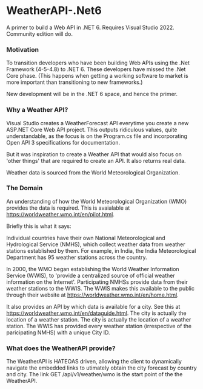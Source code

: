 # WeatherAPI-.Net6
A primer to build a Web API in .NET 6. Requires Visual Studio 2022. Community edition will do.

### Motivation

To transition developers who have been building Web APIs using the .Net Framework (4-5-4.8) to .NET 6. These developers have missed the .Net Core phase. (This happens when getting a working software to market is more important than transitioning to new frameworks.)

New development will be in the .NET 6 space, and hence the primer.

### Why a Weather API?

Visual Studio creates a WeatherForecast API everytime you create a new ASP.NET Core Web API project. This outputs ridiculous values, quite understandable, as the focus is on the Program.cs file and incorporating Open API 3 specifications for documentation.

But it was inspiration to create a Weather API that would also focus on 'other things' that are required to create an API. It also returns real data.

Weather data is sourced from the World Meteorological Organization.

### The Domain 

An understanding of how the World Meteorological Organization (WMO) provides the data is required. This is avaialable at https://worldweather.wmo.int/en/pilot.html.

Briefly this is what it says:

Individual countries have their own National Meteorological and Hydrological Service (NMHS), which collect weather data from weather stations established by them. For example, in India, the India Meteorological Department has 95 weather stations across the country.

In 2000, the WMO began establishing the World Weather Information Service (WWIS), to 'provide a centralized source of official weather information on the Internet'. Participating NMHSs provide data from their weather stations to the WWIS. The WWIS makes this available to the public through their website at https://worldweather.wmo.int/en/home.html. 

It also provides an API by which data is available for a city. See this at https://worldweather.wmo.int/en/dataguide.html. The city is actually the location of a weather station. The city is actually the location of a weather station. The WWIS has provided every weather station (irrespective of the paricipating NMHS) with a unique City ID.

### What does the WeatherAPI provide?

The WeatherAPI is HATEOAS driven, allowing the client to dynamically navigate the embedded links to utimately obtain the city forecast by country and city. The link GET /api/v1/weather/wmo is the start point of the the WeatherAPI.
